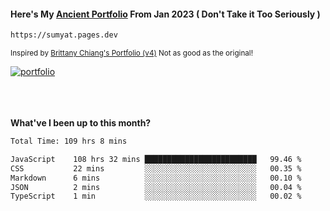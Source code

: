 #### Here's My [Ancient Portfolio](https://sumyat.pages.dev) From Jan 2023 ( Don't Take it Too Seriously ) 
````bash
https://sumyat.pages.dev 
````

<sub>Inspired by [Brittany Chiang's Portfolio (v4)](https://v4.brittanychiang.com/) Not as good as the original!</sub>


<a href='https://sumyat.pages.dev/'>
    <img src='https://github.com/sumyat-aung/sumyat-aung/assets/108873224/c9b4f2be-c585-4dd3-84e1-692c3854a6d8' alt='portfolio' align='center' />
</a>


<br />
<br />


<br />
<br />

**What've I been up to this month?**

<!--START_SECTION:waka-->

```txt
Total Time: 109 hrs 8 mins

JavaScript    108 hrs 32 mins █████████████████████████   99.46 %
CSS           22 mins         ░░░░░░░░░░░░░░░░░░░░░░░░░   00.35 %
Markdown      6 mins          ░░░░░░░░░░░░░░░░░░░░░░░░░   00.10 %
JSON          2 mins          ░░░░░░░░░░░░░░░░░░░░░░░░░   00.04 %
TypeScript    1 min           ░░░░░░░░░░░░░░░░░░░░░░░░░   00.02 %
```

<!--END_SECTION:waka-->




